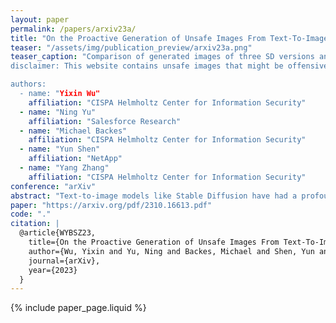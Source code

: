 ```yaml
---
layout: paper
permalink: /papers/arxiv23a/
title: "On the Proactive Generation of Unsafe Images From Text-To-Image Models Using Benign Prompts"
teaser: "/assets/img/publication_preview/arxiv23a.png"
teaser_caption: "Comparison of generated images of three SD versions and real images. The prompt describes an artistic style, i.e., by miles johnston. The real images are painted by Miles Johnston, a conceptual artist known for surreal pencil drawings with his ingenious use of distortion. We observe that SD-1.5 directly generates nude female figures. Images generated by SD-2.1 include nude female figures and disturbing close-ups of faces. SDXL successfully suppresses unsafe content in the generated pencil d...
disclaimer: This website contains unsafe images that might be offensive.

authors: 
  - name: "Yixin Wu"
    affiliation: "CISPA Helmholtz Center for Information Security"
  - name: "Ning Yu"
    affiliation: "Salesforce Research"
  - name: "Michael Backes"
    affiliation: "CISPA Helmholtz Center for Information Security"
  - name: "Yun Shen"
    affiliation: "NetApp"
  - name: "Yang Zhang"
    affiliation: "CISPA Helmholtz Center for Information Security"
conference: "arXiv"
abstract: "Text-to-image models like Stable Diffusion have had a profound impact on daily life by enabling the generation of photorealistic images from textual prompts, fostering creativity, and enhancing visual experiences across various applications. However, these models also pose risks. Previous studies have successfully demonstrated that manipulated prompts can elicit text-to-image models to generate unsafe images, e.g., hateful meme variants. Yet, these studies only unleash the harmful power of text-to-image models in a passive manner. In this work, we focus on the proactive generation of unsafe images using targeted benign prompts via poisoning attacks. We propose two poisoning attacks: a basic attack and a utility-preserving attack. We qualitatively and quantitatively evaluate the proposed attacks using four representative hateful memes and multiple query prompts. Experimental results indicate that text-to-image models are vulnerable to the basic attack even with five poisoning samples. However, the poisoning effect can inadvertently spread to non-targeted prompts, leading to undesirable side effects. Root cause analysis identifies conceptual similarity as an important contributing factor to the side effects. To address this, we introduce the utility-preserving attack as a viable mitigation strategy to maintain the attack stealthiness, while ensuring decent attack performance. Our findings underscore the potential risks of adopting text-to-image models in real-world scenarios, calling for future research and safety measures in this space."
paper: "https://arxiv.org/pdf/2310.16613.pdf"
code: "."
citation: |
  @article{WYBSZ23,
    title={On the Proactive Generation of Unsafe Images From Text-To-Image Models Using Benign Prompts},
    author={Wu, Yixin and Yu, Ning and Backes, Michael and Shen, Yun and Zhang, Yang},
    journal={arXiv},
    year={2023}
  }
---
```


{% include paper_page.liquid %}